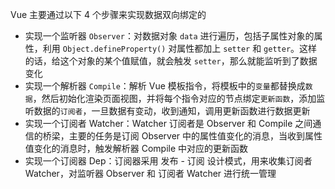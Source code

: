 Vue 主要通过以下 4 个步骤来实现数据双向绑定的

- 实现一个监听器 `Observer`：对数据对象 `data` 进行遍历，包括子属性对象的属性，利用 `Object.defineProperty()` 对属性都加上 `setter` 和 `getter`。这样的话，给这个对象的某个值赋值，就会触发 `setter`，那么就能监听到了数据变化
- 实现一个解析器 `Compile`：解析 Vue 模板指令，将模板中的`变量`都替换成`数据`，然后初始化渲染页面视图，并将每个指令对应的节点绑定`更新函数`，添加监听数据的`订阅者`，一旦数据有变动，收到通知，调用更新函数进行数据更新
- 实现一个订阅者 Watcher：Watcher 订阅者是 Observer 和 Compile 之间通信的桥梁，主要的任务是订阅 Observer 中的属性值变化的消息，当收到属性值变化的消息时，触发解析器 Compile 中对应的更新函数
- 实现一个订阅器 Dep：订阅器采用 发布 - 订阅 设计模式，用来收集订阅者 Watcher，对监听器 Observer 和 订阅者 Watcher 进行统一管理